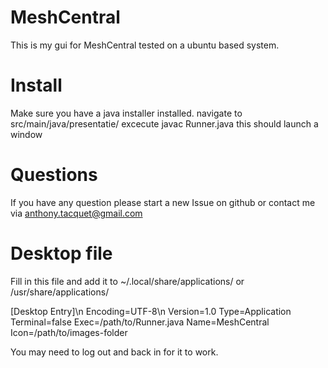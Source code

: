 # MeshCentral
This is my gui for MeshCentral tested on a ubuntu based system.

# Install
Make sure you have a java installer installed.
navigate to src/main/java/presentatie/
excecute javac Runner.java
this should launch a window

# Questions
If you have any question please start a new Issue on github or contact me via anthony.tacquet@gmail.com

# Desktop file
Fill in this file and add it to ~/.local/share/applications/ or /usr/share/applications/

[Desktop Entry]\n
Encoding=UTF-8\n
Version=1.0
Type=Application
Terminal=false
Exec=/path/to/Runner.java
Name=MeshCentral
Icon=/path/to/images-folder

You may need to log out and back in for it to work.
